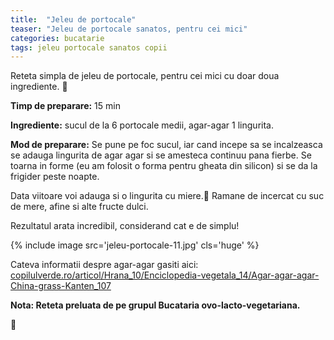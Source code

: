 ```yaml
---
title:  "Jeleu de portocale"
teaser: "Jeleu de portocale sanatos, pentru cei mici"
categories: bucatarie
tags: jeleu portocale sanatos copii
---
```

Reteta simpla de jeleu de portocale, pentru cei mici cu doar doua ingrediente. :tangerine:

**Timp de preparare:** 15 min

**Ingrediente:** sucul de la 6 portocale medii, agar-agar 1 lingurita.

**Mod de preparare:** Se pune pe foc sucul, iar cand incepe sa se incalzeasca se adauga lingurita de agar agar si se amesteca continuu pana fierbe. Se toarna in forme (eu am folosit o forma pentru gheata din silicon) si se da la frigider peste noapte.

Data viitoare voi adauga si o lingurita cu miere.:honey_pot:
Ramane de incercat cu suc de mere, afine si alte fructe dulci.

Rezultatul arata incredibil, considerand cat e de simplu!

{% include image src='jeleu-portocale-11.jpg' cls='huge' %}


Cateva informatii despre agar-agar gasiti aici: 
[copilulverde.ro/articol/Hrana_10/Enciclopedia-vegetala_14/Agar-agar-agar-China-grass-Kanten_107](http://copilulverde.ro/articol/Hrana_10/Enciclopedia-vegetala_14/Agar-agar-agar-China-grass-Kanten_107)

**Nota: Reteta preluata de pe grupul Bucataria ovo-lacto-vegetariana.**

:sunflower:
